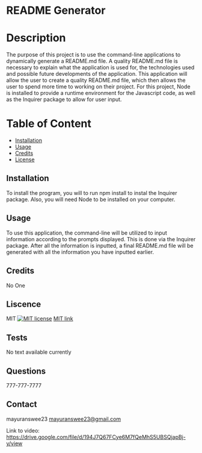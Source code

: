 # README Generator

  # Description
  The purpose of this project is to use the command-line applications to dynamically generate a README.md file. A quality README.md file is necessary to explain what the application is used for, the technologies used and possible future developments of the application. This application will allow the user to create a quality README.md file, which then allows the user to spend more time to working on their project. For this project, Node is installed to provide a runtime environment for the Javascript code, as well as the Inquirer package to allow for user input. 

  # Table of Content
  * [Installation](#installation)
  * [Usage](#usage)
  * [Credits](#credits)
  * [License](#license)

  ## Installation
  To install the program, you will to run npm install to instal the Inquirer package. Also, you will need Node to be installed on your computer.

  ## Usage 
  To use this application, the command-line will be utilized to input information according to the prompts displayed. This is done via the Inquirer package. After all the information is inputted, a final README.md file will be generated with all the information you have inputted earlier. 

  ## Credits
  No One

  ## Liscence
  MIT
  [![MIT license](https://img.shields.io/badge/License-MIT-blue.svg)](https://lbesson.mit-license.org/)
    [MIT link](https://opensource.org/licenses/MIT)
    


  ## Tests
  No text available currently

  ## Questions
  777-777-7777

  ## Contact
  mayuranswee23
  mayuranswee23@gmail.com

Link to video: https://drive.google.com/file/d/194J7Q67FCye6M7fQeMhS5UBSQjapBj-y/view
